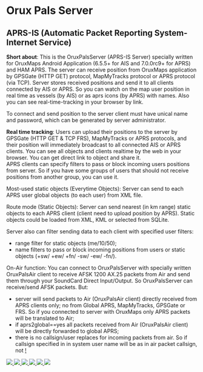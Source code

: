 # Orux Pals Server

## APRS-IS (Automatic Packet Reporting System-Internet Service)

**Short about**:
This is the OruxPalsServer (APRS-IS Server) specially written for OruxMaps Android Application 
(6.5.5+ for AIS and 7.0.0rc9+ for APRS) and HAM APRS. The server can receive position from
OruxMaps application by GPSGate (HTTP GET) protocol, MapMyTracks protocol or
APRS protocol (via TCP). Server stores received positions and send it to all clients connected 
by AIS or APRS. So you can watch on the map user position in real time as vessels 
(by AIS) or as aprs icons (by APRS) with names. Also you can see real-time-tracking in your browser
by link.

To connect and send position to the server client must have unical name and password, 
which can be generated by server administrator.

**Real time tracking**:
Users can upload their positions to the server by GPSGate (HTTP GET & TCP FRS),
MapMyTracks or APRS protocols, and their position will immediately broadcast to all 
connected AIS or APRS clients. You can see all objects and clients realtime by the web in your browser.
You can get direct link to object and share it.      
APRS clients can specify filters to pass or block incoming users positions from server. 
So if you have some groups of users that should not receive positions from another 
group, you can use it. 

Most-used static objects (Everytime Objects):
Server can send to each APRS user global objects (to each user) from XML file.

Route mode (Static Objects):
Server can send nearest (in km range) static objects to each APRS client 
(client need to upload position by APRS). Static objects could be loaded from XML, 
KML or selected from SQLite. 

Server also can filter sending data to each client with specified user filters:
- range filter for static objects (me/10/50);
- name filters to pass or block incoming positions from users or static objects 
  (+sw/ +ew/ +fn/ -sw/ -ew/ -fn/).
  
On-Air function:
You can connect to OruxPalsServer with specially written OruxPalsAir client 
to receive AFSK 1200 AX.25 packets from Air and send them through your 
SoundCard Direct Input/Output. So OruxPalsServer can receive/send AFSK
packets. But:
- server will send packets to Air (OruxPalsAir client) directly received from
APRS clients only; no from Global APRS, MapMyTracks, GPSGate or FRS. So
if you connected to server with OruxMaps only APRS packets will be
translated to Air;
- if aprs2global==yes all packets received from Air (OruxPalsAir client) will be
directly forwarded to global APRS;
- there is no callsign/user replaces for incoming packets from air. So if callsign
specified in <u><service names="A" id="..."/></u> in system user name will be
as in air packet callsign, not <u name="..."/>!

<img src="window.png"/>     
<img src="wind01.png"/>     
<img src="wind02.png"/>     
<img src="kmzviewer_001.jpg"/>     
<img src="kmzviewer_002.jpg"/>
<img src="OruxMapsUsage.jpg"/>
